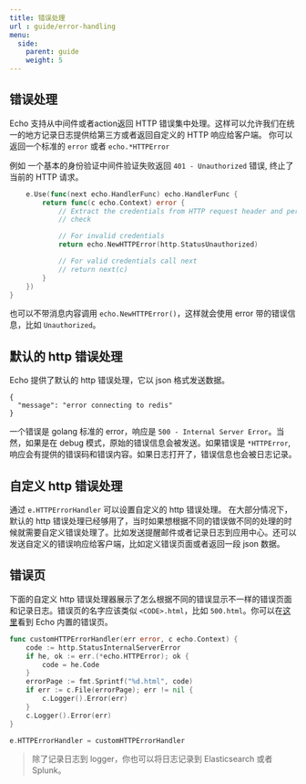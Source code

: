 ```yaml
---
title: 错误处理
url : guide/error-handling
menu:
  side:
    parent: guide
    weight: 5
---
```


## 错误处理

Echo 支持从中间件或者action返回 HTTP 错误集中处理。这样可以允许我们在统一的地方记录日志提供给第三方或者返回自定义的 HTTP 响应给客户端。
你可以返回一个标准的 `error` 或者 `echo.*HTTPError`

例如 一个基本的身份验证中间件验证失败返回 `401 - Unauthorized` 错误, 终止了当前的 HTTP 请求。

```go
	e.Use(func(next echo.HandlerFunc) echo.HandlerFunc {
		return func(c echo.Context) error {
			// Extract the credentials from HTTP request header and perform a security
			// check

			// For invalid credentials
			return echo.NewHTTPError(http.StatusUnauthorized)

			// For valid credentials call next
			// return next(c)
		}
	})
}
```
也可以不带消息内容调用 `echo.NewHTTPError()`，这样就会使用 error 带的错误信息，比如 `Unauthorized`。

## 默认的 http 错误处理
Echo 提供了默认的 http 错误处理，它以 json 格式发送数据。
```
{
  "message": "error connecting to redis"
}
```
一个错误是 golang 标准的 error，响应是 `500 - Internal Server Error`。当然，如果是在 debug 模式，原始的错误信息会被发送。如果错误是 `*HTTPError`,
响应会有提供的错误码和错误内容。如果日志打开了，错误信息也会被日志记录。

## 自定义 http 错误处理
通过 `e.HTTPErrorHandler` 可以设置自定义的 http 错误处理。
在大部分情况下，默认的 http 错误处理已经够用了，当时如果想根据不同的错误做不同的处理的时候就需要自定义错误处理了。比如发送提醒邮件或者记录日志到应用中心。还可以发送自定义的错误响应给客户端，比如定义错误页面或者返回一段 json 数据。

## 错误页
下面的自定义 http 错误处理器展示了怎么根据不同的错误显示不一样的错误页面和记录日志。错误页的名字应该类似 `<CODE>.html`，比如 `500.html`。你可以在[这里](https://github.com/AndiDittrich/HttpErrorPages)看到 Echo 内置的错误页。
```go
func customHTTPErrorHandler(err error, c echo.Context) {
	code := http.StatusInternalServerError
	if he, ok := err.(*echo.HTTPError); ok {
		code = he.Code
	}
	errorPage := fmt.Sprintf("%d.html", code)
	if err := c.File(errorPage); err != nil {
		c.Logger().Error(err)
	}
	c.Logger().Error(err)
}

e.HTTPErrorHandler = customHTTPErrorHandler
```
> 除了记录日志到 logger，你也可以将日志记录到 Elasticsearch 或者 Splunk。
